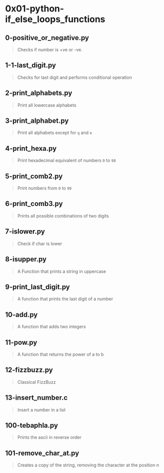 # 0x01-python-if_else_loops_functions
## 0-positive_or_negative.py
> Checks if number is +ve or -ve.

## 1-1-last_digit.py
> Checks for last digit and performs conditional operation

## 2-print_alphabets.py
> Print all lowercase alphabets

## 3-print_alphabet.py
> Print all alphabets except for `q` and `e`

## 4-print_hexa.py
> Print hexadecimal equivalent of numbers `0` to `98`

## 5-print_comb2.py
> Print numbers from `0` to `99`

## 6-print_comb3.py
> Prints all possible combinations of two digits

## 7-islower.py
> Check if char is lower

## 8-isupper.py
> A Function that prints a string in uppercase

## 9-print_last_digit.py
> A function that prints the last digit of a number

## 10-add.py
> A function that adds two integers

## 11-pow.py
> A function that returns the power of a to b

## 12-fizzbuzz.py
> Classical FizzBuzz

## 13-insert_number.c
> Insert a number in a list

## 100-tebaphla.py
> Prints the ascii in reverse order

## 101-remove_char_at.py
> Creates a copy of the string, removing the character at the position n
